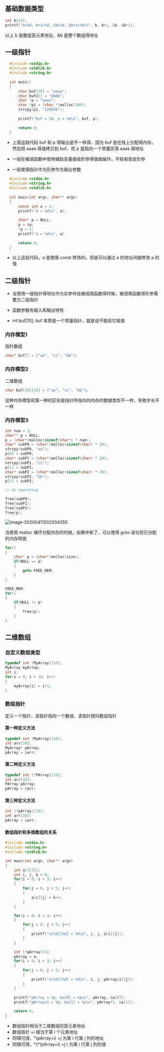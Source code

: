 ## 基础数据类型

```c
int b[10];
printf("b=%d, b+1=%d, &b=%d, &b+1=%d\n", b, b+1, &b, &b+1);
```

以上 b 是数组首元素地址，&b 是整个数组得地址



## 一级指针

```c
  #include <stdio.h>
  #include <stdlib.h>
  #include <string.h>
  
  int main()
  {
      char buf[20] = "aaaa";
      char buf2[] = "bbbb";
      char *p = "aaaa";
      char *p1 = (char *)malloc(100);
      strcpy(p1, "126836");
  
      printf("buf = %X, p = %X\n", buf, p);
  
      return 0;
  }
```

- 上面这段代码 buf 和 p 得输出是不一样得，因为 buf 是在栈上分配得内存，然后把 aaaa 得值拷贝到 buf，而 p 是指向一个常量区得 aaaa 得地址

- 一般在被调函数中使用辅助变量接收形参得值做操作，不轻易改变形参
- 一般使用指针作为形参作为输出参数



```c
  #include <stdio.h>
  #include <string.h>
  #include <stdlib.h>
  
  int main(int argc, char** argv)
  {
      const int a = 2;
      printf("a = %d\n", a);
  
      char* p = NULL;
      p = &a;
      *p = 3;
      printf("a = %d\n", a)
  
      return 0;
  }
```

- 以上这段代码，a 是使用 const 修饰的，但是可以通过 a 的地址间接修改 a 的值



## 二级指针

- 当使用一级指针得地址作为实参传给被调用函数得时候，被调用函数得形参需要为二级指针

- 函数参数有输入和输出特性

- int buf[10];  buf 本质是一个常量指针，就是说不能给它赋值



### 内存模型1

指针数组

```c
char* buf[] = {"aa", "cc", "bb"};
```



### 内存模型2

二维数组

```c
char buf[10][20] = {"aa", "cc", "bb"};
```

这种内存模型和第一种的区别是指针所指向的内存的数据类型不一样，导致步长不一样



### 内存模型3

```c
int num = 3;
char** p = NULL;
p = (char*)malloc(sizeof(char*) * num);
char* subP0 = (char*)malloc(sizeof(char) * 20);
strcpy(subP0, "aa");
p[0] = subP0;
char* subP1 = (char*)malloc(sizeof(char) * 20);
strcpy(subP1, "cc");
p[1] = subP1;
char* subP2 = (char*)malloc(sizeof(char) * 20);
strcpy(subP2, "bb");
p[2] = subP2;

// do something

free(subP0);
free(subP1);
free(subP2);
free(p);
```

![image-20200411202204350](./media/二级指针内存模型3.png)

当使用 malloc 循环分配内存的时候，如果中断了，可以使用 goto 语句将已分配的内存释放

```c
for()
{
    char* p = (char*)malloc(size);
    if(NULL == p)
    {
        goto FREE_MEM;
    }
}

FREE_MEM:
for()
{
    if(NULL != p)
    {
        free(p);
    }
}
```





## 二维数组

### 自定义数组类型

```c
typedef int (MyArray)[10];
MyArray myArray;
int i;
for(i = 0; i < 10; i++)
{
    myArray[i] = i+1;
}
```



### 数组指针

定义一个指针，该指针指向一个数组，该指针就叫数组指针

#### 第一种定义方法

```c
typedef int (MyArray)[10];
int arr[10];
MyArray* pArray;
pArray = &arr;
```



#### 第二种定义方法

```c
typedef int (*PArray)[10];
int arr[10];
PArray pArray;
pArray = &arr;
```



#### 第三种定义方法 

```c
int (*pArray)[10];
int arr[10];
pArray = &arr;
```



#### 数组指针和多维数组的关系

```c
#include <stdio.h>                                                                 
#include <string.h>                                                                
#include <stdlib.h>                                                                

int main(int argc, char** argv)                                                    
{                                                                                  
    int a[3][5];                                                                   
    int i, j, k = 0;                                                               
    for(i = 0; i < 3; i++)                                                         
    {                                                                              
        for(j = 0; j < 5; j++)                                                     
        {                                                                          
            a[i][j] = k++;                                                         
        }                                                                          
    }                                                                              

    for(i = 0; i < 3; i++)                                                         
    {                                                                              
        for(j = 0; j < 5; j++)                                                     
        {                                                                          
            printf("a[%d][%d] = %d\n", i, j, a[i][j]);                             
        }                                                                          
    }                                                                              

    int (*pArray)[5];                                                              
    pArray = a;                                                                    
    for(i = 0; i < 3; i++)                                                         
    {                                                                              
        for(j = 0; j < 5; j++)                                                     
        {                                                                          
            printf("a[%d][%d] = %d\n", i, j, pArray[i][j]);                        
        }                                                                          
    }      
    
    printf("pArray = %p, &a[0] = %p\n", pArray, &a[0]);
    printf("pArray+1 = %p, &a[1] = %p\n", pArray+1, &a[1]);

    return 0;                                                                      
}                             
```

- 数组指针相当于二维数组的首元素地址
- 数组指针 +i 相当于第 i 个元素地址
- 同理可得，*(pArray+i) +j 为第 i 行第 j 列的地址
- 同理可得，\*(*(pArray+i) +j ) 为第 i 行第 j 列的值
